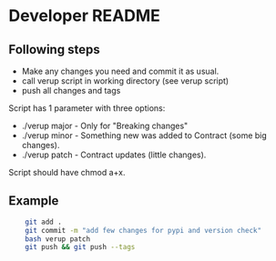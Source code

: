 # Developer README

## Following steps

*   Make any changes you need and commit it as usual.
*   call verup script in working directory (see verup script)
*   push all changes and tags

Script has 1 parameter with three options:

*   ./verup major - Only for "Breaking changes"
*   ./verup minor - Something new was added to Contract (some big changes).
*   ./verup patch - Contract updates (little changes).

Script should have chmod a+x.

## Example

```bash
    git add .
    git commit -m "add few changes for pypi and version check"
    bash verup patch
    git push && git push --tags
```
